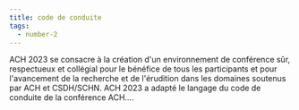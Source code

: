 ```yaml
---
title: code de conduite
tags:
  - number-2
---
```


ACH 2023 se consacre à la création d'un environnement de conférence sûr, respectueux et collégial pour le bénéfice de tous les participants et pour l'avancement de la recherche et de l'érudition dans les domaines soutenus par ACH et CSDH/SCHN. ACH 2023 a adapté le langage du code de conduite de la conférence ACH....